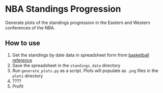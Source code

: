 # NBA Standings Progression

Generate plots of the standings progression in the Eastern and Western conferences of the NBA.

## How to use

1. Get the standings by date data in spreadsheet form from [basketball reference](https://www.basketball-reference.com/)
2. Save the spreadsheet in the `standings_data` directory
3. Run `generate_plots.py` as a script. Plots will populate as `.png` files in the `plots` directory
4. ????
5. Profit
